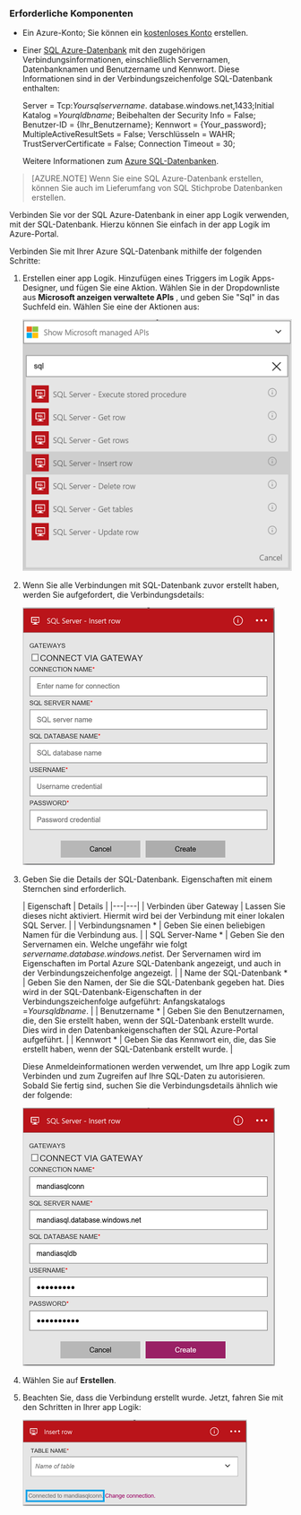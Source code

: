 ### <a name="prerequisites"></a>Erforderliche Komponenten
- Ein Azure-Konto; Sie können ein [kostenloses Konto](https://azure.microsoft.com/free) erstellen.
- Einer [SQL Azure-Datenbank](../articles/sql-database/sql-database-get-started.md) mit den zugehörigen Verbindungsinformationen, einschließlich Servernamen, Datenbanknamen und Benutzername und Kennwort. Diese Informationen sind in der Verbindungszeichenfolge SQL-Datenbank enthalten:
  
    Server = Tcp:*Yoursqlservername*. database.windows.net,1433;Initial Katalog =*Yourqldbname*; Beibehalten der Security Info = False; Benutzer-ID = {Ihr_Benutzername}; Kennwort = {Your_password}; MultipleActiveResultSets = False; Verschlüsseln = WAHR; TrustServerCertificate = False; Connection Timeout = 30;

    Weitere Informationen zum [Azure SQL-Datenbanken](https://azure.microsoft.com/services/sql-database).

> [AZURE.NOTE] Wenn Sie eine SQL Azure-Datenbank erstellen, können Sie auch im Lieferumfang von SQL Stichprobe Datenbanken erstellen. 



Verbinden Sie vor der SQL Azure-Datenbank in einer app Logik verwenden, mit der SQL-Datenbank. Hierzu können Sie einfach in der app Logik im Azure-Portal.  

Verbinden Sie mit Ihrer Azure SQL-Datenbank mithilfe der folgenden Schritte:  

1. Erstellen einer app Logik. Hinzufügen eines Triggers im Logik Apps-Designer, und fügen Sie eine Aktion. Wählen Sie in der Dropdownliste aus **Microsoft anzeigen verwaltete APIs** , und geben Sie "Sql" in das Suchfeld ein. Wählen Sie eine der Aktionen aus:  

    ![Schritt beim Erstellen eines SQL Azure-Verbindung](./media/connectors-create-api-sqlazure/sql-actions.png)

2. Wenn Sie alle Verbindungen mit SQL-Datenbank zuvor erstellt haben, werden Sie aufgefordert, die Verbindungsdetails:  

    ![Schritt beim Erstellen eines SQL Azure-Verbindung](./media/connectors-create-api-sqlazure/connection-details.png) 

3. Geben Sie die Details der SQL-Datenbank. Eigenschaften mit einem Sternchen sind erforderlich.

    | Eigenschaft | Details |
|---|---|
| Verbinden über Gateway | Lassen Sie dieses nicht aktiviert. Hiermit wird bei der Verbindung mit einer lokalen SQL Server. |
| Verbindungsnamen * | Geben Sie einen beliebigen Namen für die Verbindung aus. | 
| SQL Server-Name * | Geben Sie den Servernamen ein. Welche ungefähr wie folgt *servername.database.windows.net*ist. Der Servernamen wird im Eigenschaften im Portal Azure SQL-Datenbank angezeigt, und auch in der Verbindungszeichenfolge angezeigt. | 
| Name der SQL-Datenbank * | Geben Sie den Namen, der Sie die SQL-Datenbank gegeben hat. Dies wird in der SQL-Datenbank-Eigenschaften in der Verbindungszeichenfolge aufgeführt: Anfangskatalogs =*Yoursqldbname*. | 
| Benutzername * | Geben Sie den Benutzernamen, die, den Sie erstellt haben, wenn der SQL-Datenbank erstellt wurde. Dies wird in den Datenbankeigenschaften der SQL Azure-Portal aufgeführt. | 
| Kennwort * | Geben Sie das Kennwort ein, die, das Sie erstellt haben, wenn der SQL-Datenbank erstellt wurde. | 

    Diese Anmeldeinformationen werden verwendet, um Ihre app Logik zum Verbinden und zum Zugreifen auf Ihre SQL-Daten zu autorisieren. Sobald Sie fertig sind, suchen Sie die Verbindungsdetails ähnlich wie der folgende:  

    ![Schritt beim Erstellen eines SQL Azure-Verbindung](./media/connectors-create-api-sqlazure/sample-connection.png) 

4. Wählen Sie auf **Erstellen**. 

5. Beachten Sie, dass die Verbindung erstellt wurde. Jetzt, fahren Sie mit den Schritten in Ihrer app Logik: 

    ![Schritt beim Erstellen eines SQL Azure-Verbindung](./media/connectors-create-api-sqlazure/table.png)